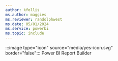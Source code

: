 ```yaml
---
author: kfollis
ms.author: maggies
ms.reviewer: randolphwest
ms.date: 05/01/2024
ms.service: powerbi
ms.topic: include
---
```

:::image type="icon" source="media/yes-icon.svg" border="false":::&nbsp;Power&nbsp;BI Report Builder